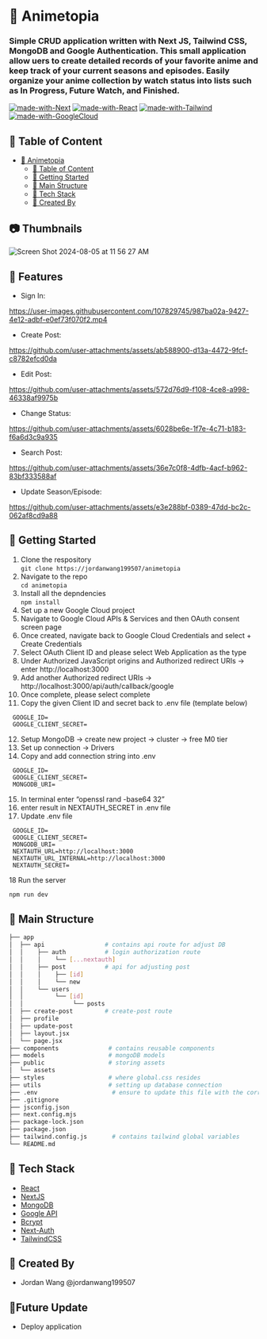 # 🎢 Animetopia

### Simple CRUD application written with Next JS, Tailwind CSS, MongoDB and Google Authentication. This small application allow uers to create detailed records of your favorite anime and keep track of your current seasons and episodes. Easily organize your anime collection by watch status into lists such as In Progress, Future Watch, and Finished.

[![made-with-Next](https://img.shields.io/badge/Made%20with-Next.js%20-success)](https://nextjs.org/)
[![made-with-React](https://img.shields.io/badge/Made%20with-MongoDB%20-blue)](https://www.mongodb.com/)
[![made-with-Tailwind](https://img.shields.io/badge/Made%20with-Tailwind%20-yellow)](https://tailwindcss.com/)
[![made-with-GoogleCloud](https://img.shields.io/badge/Made%20with-GoogleCloud%20-orange)](https://console.cloud.google.com/)

## 📑 Table of Content
- [🎢 Animetopia](#-animetopia)
  - [📑 Table of Content](#-table-of-content)
  - [🚀 Getting Started](#-getting-started)
  - [🧱 Main Structure](#-main-structure)
  - [📘 Tech Stack](#-tech-stack)
  - [🔨 Created By](#-created-by)

## 📷 Thumbnails
![Screen Shot 2024-08-05 at 11 56 27 AM](https://github.com/user-attachments/assets/69f30226-f16b-48bb-af85-26c4414761da)

## 🌟 Features
- Sign In:
  
https://user-images.githubusercontent.com/107829745/987ba02a-9427-4e12-adbf-e0ef73f070f2.mp4

- Create Post:
  
https://github.com/user-attachments/assets/ab588900-d13a-4472-9fcf-c8782efcd0da

- Edit Post:
  
https://github.com/user-attachments/assets/572d76d9-f108-4ce8-a998-46338af9975b

- Change Status:
  
https://github.com/user-attachments/assets/6028be6e-1f7e-4c71-b183-f6a6d3c9a935

- Search Post:
  
https://github.com/user-attachments/assets/36e7c0f8-4dfb-4acf-b962-83bf333588af

- Update Season/Episode:
  
https://github.com/user-attachments/assets/e3e288bf-0389-47dd-bc2c-062af8cd9a88

## 🚀 Getting Started

1. Clone the respository <br>
   `git clone https://jordanwang199507/animetopia`
2. Navigate to the repo<br>
   `cd animetopia`
3. Install all the depndencies <br>
   `npm install`
4. Set up a new Google Cloud project
5. Navigate to Google Cloud APIs & Services and then OAuth consent screen page
6. Once created, navigate back to Google Cloud Credentials and select + Create Credentials
7. Select OAuth Client ID and please select Web Application as the type
8. Under Authorized JavaScript origins and Authorized redirect URIs → enter http://localhost:3000
9. Add another Authorized redirect URIs → http://localhost:3000/api/auth/callback/google
10. Once complete, please select complete
11. Copy the given Client ID and secret back to .env file (template below)
   ```
    GOOGLE_ID=
    GOOGLE_CLIENT_SECRET=
   ```
12. Setup MongoDB → create new project → cluster → free M0 tier
13. Set up connection → Drivers
14. Copy and add connection string into .env
   ```
    GOOGLE_ID=
    GOOGLE_CLIENT_SECRET=
    MONGODB_URI=
   ```
15. In terminal enter “openssl rand -base64 32”
16. enter result in NEXTAUTH_SECRET in .env file 
17. Update .env file
   ```
    GOOGLE_ID=
    GOOGLE_CLIENT_SECRET=
    MONGODB_URI=
    NEXTAUTH_URL=http://localhost:3000
    NEXTAUTH_URL_INTERNAL=http://localhost:3000
    NEXTAUTH_SECRET=
   ```
18 Run the server

   ```sh
   npm run dev
   ```

## 🧱 Main Structure
```sh
├── app
│  ├── api                 # contains api route for adjust DB
│  │    ├── auth           # login authorization route
│  │    │    └── [...nextauth] 
│  │    ├── post           # api for adjusting post
│  │    │    ├── [id] 
│  │    │    └── new
│  │    └── users
│  │         └── [id]
│  │              └── posts
│  ├── create-post         # create-post route 
│  ├── profile             
│  ├── update-post         
│  ├── layout.jsx            
│  └── page.jsx                 
├── components              # contains reusable components
├── models                  # mongoDB models
├── public                  # storing assets
│  └── assets
├── styles                  # where global.css resides
├── utils                   # setting up database connection
├── .env                     # ensure to update this file with the correct credentials when deploying
├── .gitignore
├── jsconfig.json
├── next.config.mjs
├── package-lock.json
├── package.json
├── tailwind.config.js       # contains tailwind global variables
└── README.md
```

## 📘 Tech Stack
- [React](https://react.dev/)
- [NextJS](https://nextjs.org/) 
- [MongoDB](https://www.mongodb.com/)
- [Google API](https://console.cloud.google.com/)
- [Bcrypt](https://www.npmjs.com/package/bcrypt)
- [Next-Auth](https://next-auth.js.org/)
- [TailwindCSS](https://tailwindcss.com/)

## 🔨 Created By

- Jordan Wang @jordanwang199507

## 🧋Future Update
- Deploy application

